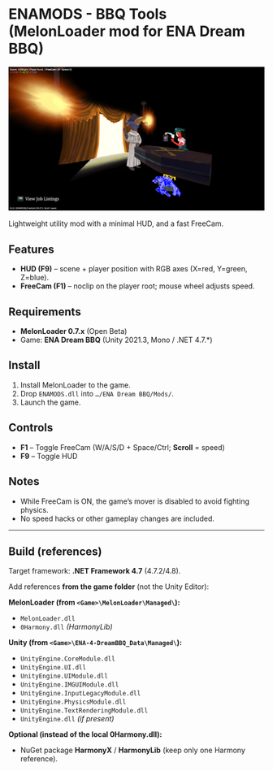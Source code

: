 # ENAMODS - BBQ Tools (MelonLoader mod for **ENA Dream BBQ**)

![Banner](https://github.com/realTobby/ENAMODS/blob/main/pics/ingame-freecam-ui-show.PNG)

Lightweight utility mod with a minimal HUD, and a fast FreeCam.

## Features
- **HUD (F9)** – scene + player position with RGB axes (X=red, Y=green, Z=blue).
- **FreeCam (F1)** – noclip on the player root; mouse wheel adjusts speed.

## Requirements
- **MelonLoader 0.7.x** (Open Beta)  
- Game: **ENA Dream BBQ** (Unity 2021.3, Mono / .NET 4.7.*)

## Install
1. Install MelonLoader to the game.
2. Drop `ENAMODS.dll` into `…/ENA Dream BBQ/Mods/`.
3. Launch the game.

## Controls
- **F1** – Toggle FreeCam (W/A/S/D + Space/Ctrl; **Scroll** = speed)
- **F9** – Toggle HUD

## Notes
- While FreeCam is ON, the game’s mover is disabled to avoid fighting physics.
- No speed hacks or other gameplay changes are included.

---

## Build (references)

Target framework: **.NET Framework 4.7** (4.7.2/4.8).  

Add references **from the game folder** (not the Unity Editor):

**MelonLoader (from `<Game>\MelonLoader\Managed\`):**
- `MelonLoader.dll`
- `0Harmony.dll` *(HarmonyLib)*

**Unity (from `<Game>\ENA-4-DreamBBQ_Data\Managed\`):**
- `UnityEngine.CoreModule.dll`
- `UnityEngine.UI.dll`
- `UnityEngine.UIModule.dll`
- `UnityEngine.IMGUIModule.dll`
- `UnityEngine.InputLegacyModule.dll`
- `UnityEngine.PhysicsModule.dll`
- `UnityEngine.TextRenderingModule.dll`
- `UnityEngine.dll` *(if present)*

**Optional (instead of the local 0Harmony.dll):**
- NuGet package **HarmonyX** / **HarmonyLib** (keep only one Harmony reference).
